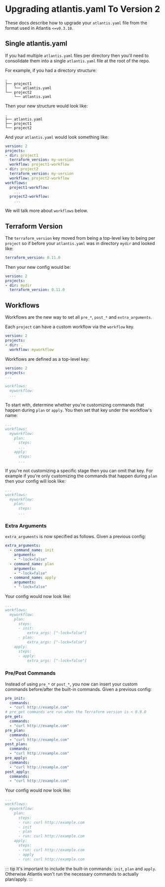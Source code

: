 # Upgrading atlantis.yaml To Version 2
These docs describe how to upgrade your `atlantis.yaml` file from the format used
in Atlantis `<=v0.3.10`.

## Single atlantis.yaml
If you had multiple `atlantis.yaml` files per directory then you'll need to
consolidate them into a single `atlantis.yaml` file at the root of the repo.

For example, if you had a directory structure:
```
.
├── project1
│   └── atlantis.yaml
└── project2
    └── atlantis.yaml
```

Then your new structure would look like:
```
.
├── atlantis.yaml
├── project1
└── project2
```

And your `atlantis.yaml` would look something like:
```yaml
version: 2
projects:
- dir: project1
  terraform_version: my-version
  workflow: project1-workflow
- dir: project2
  terraform_version: my-version
  workflow: project2-workflow
workflows:
  project1-workflow:
    ...
  project2-workflow:
    ...
```

We will talk more about `workflows` below.

## Terraform Version
The `terraform_version` key moved from being a top-level key to being per `project`
so if before your `atlantis.yaml` was in directory `mydir` and looked like:
```yaml
terraform_version: 0.11.0
```

Then your new config would be:
```yaml
version: 2
projects:
- dir: mydir
  terraform_version: 0.11.0
```

## Workflows
Workflows are the new way to set all `pre_*`, `post_*` and `extra_arguments`.

Each `project` can have a custom workflow via the `workflow` key.
```yaml
version: 2
projects:
- dir: .
  workflow: myworkflow
```

Workflows are defined as a top-level key:
```yaml
version: 2
projects:
...

workflows:
  myworkflow:
  ...
```

To start with, determine whether you're customizing commands that happen during
`plan` or `apply`. You then set that key under the workflow's name:
```yaml
...
workflows:
  myworkflow:
    plan:
      steps:
      ...
    apply:
      steps:
      ...
```

If you're not customizing a specific stage then you can omit that key. For example
if you're only customizing the commands that happen during `plan` then your config
will look like:
```yaml
...
workflows:
  myworkflow:
    plan:
      steps:
      ...
```

### Extra Arguments
`extra_arguments` is now specified as follows. Given a previous config:
```yaml
extra_arguments:
  - command_name: init
    arguments:
    - "-lock=false"
  - command_name: plan
    arguments:
    - "-lock=false"
  - command_name: apply
    arguments:
    - "-lock=false"
```

Your config would now look like:
```yaml
...
workflows:
  myworkflow:
    plan:
      steps:
      - init:
          extra_args: ["-lock=false"]
      - plan:
          extra_args: ["-lock=false"]
    apply:
      steps:
      - apply:
          extra_args: ["-lock=false"]
```


### Pre/Post Commands
Instead of using `pre_*` or `post_*`, you now can insert your custom commands
before/after the built-in commands. Given a previous config:

```yaml
pre_init:
  commands:
  - "curl http://example.com"
# pre_get commands are run when the Terraform version is < 0.9.0
pre_get:
  commands:
  - "curl http://example.com"
pre_plan:
  commands:
  - "curl http://example.com"
post_plan:
  commands:
  - "curl http://example.com"
pre_apply:
  commands:
  - "curl http://example.com"
post_apply:
  commands:
  - "curl http://example.com"
```

Your config would now look like:
```yaml
...
workflows:
  myworkflow:
    plan:
      steps:
      - run: curl http://example.com
      - init
      - plan
      - run: curl http://example.com
    apply:
      steps:
      - run: curl http://example.com
      - apply
      - run: curl http://example.com
```

::: tip
It's important to include the built-in commands: `init`, `plan` and `apply`.
Otherwise Atlantis won't run the necessary commands to actually plan/apply.
:::
